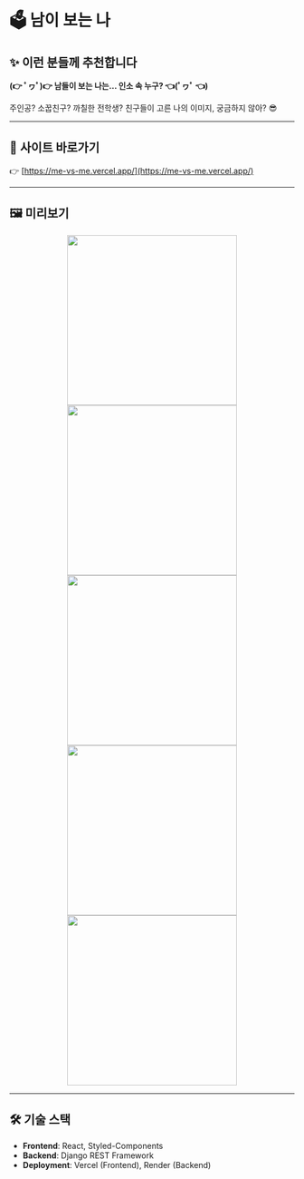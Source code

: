 # 🗳️ 남이 보는 나

## ✨ 이런 분들께 추천합니다

**(👉 ﾟヮﾟ)👉 남들이 보는 나는… 인소 속 누구? 👈(ﾟヮﾟ 👈)**

주인공? 소꿉친구? 까칠한 전학생?
친구들이 고른 나의 이미지, 궁금하지 않아? 😎

---

## 🚀 사이트 바로가기

👉 [https://me-vs-me.vercel.app/](https://me-vs-me.vercel.app/)

---

## 🖼️ 미리보기

<div align="center">
  <img src="https://velog.velcdn.com/images/gimgyuwon/post/502dbfc1-f814-4acc-8aab-e5585a79962a/image.gif" width="300" />
  <img src="https://velog.velcdn.com/images/gimgyuwon/post/354de1aa-fe03-4459-8325-0877ac8c5ba7/image.gif" width="300" />
  <br />
  <img src="https://velog.velcdn.com/images/gimgyuwon/post/e20b16fb-1f4d-4b23-8d97-16d708cbf3a4/image.gif" width="300" />
  <img src="https://velog.velcdn.com/images/gimgyuwon/post/d51fc247-d993-4e73-89b4-0681edda0ca3/image.gif" width="300" />
  <img src="https://velog.velcdn.com/images/gimgyuwon/post/b54345ea-7e6b-4a03-a0f8-3df56797fff4/image.gif" width="300" />
</div>

---

## 🛠️ 기술 스택

- **Frontend**: React, Styled-Components
- **Backend**: Django REST Framework
- **Deployment**: Vercel (Frontend), Render (Backend)
